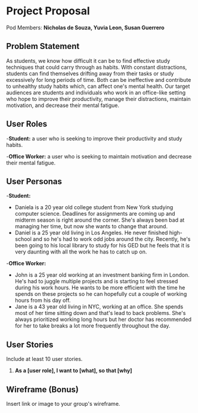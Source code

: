 # Project Proposal

Pod Members: **Nicholas de Souza, Yuvia Leon, Susan Guerrero**

## Problem Statement

As students, we know how difficult it can be to find effective study techniques that could carry through as habits. With constant distractions, students can find themselves drifting away from their tasks or study excessively for long periods of time. Both can be ineffective and contribute to unhealthy study habits which, can affect one's mental health. Our target audiences are students and individuals who work in an office-like setting who hope to improve their productivity, manage their distractions, maintain motivation, and decrease their mental fatigue.

## User Roles

-**Student:** a user who is seeking to improve their productivity and study habits.

-**Office Worker:** a user who is seeking to maintain motivation and decrease their mental fatigue.

## User Personas

-**Student:** 
  - Daniela is a 20 year old college student from New York studying computer science. Deadlines for assignments are coming up and midterm season is right around the corner. She's always been bad at managing her time, but now she wants to change that around.
  - Daniel is a 25 year old living in Los Angeles. He never finished high-school and so he's had to work odd jobs around the city. Recently, he's been going to his local library to study for his GED but he feels that it is very daunting with all the work he has to catch up on. 
  
-**Office Worker:** 
  - John is a 25 year old working at an investment banking firm in London. He's had to juggle multiple projects and is starting to feel stressed during his work hours. He wants to be more efficient with the time he spends on these projects so he can hopefully cut a couple of working hours from his day off.
  - Jane is a 43 year old living in NYC, working at an office. She spends most of her time sitting down and that's lead to back problems. She's always prioritized working long hours but her doctor has recommended for her to take breaks a lot more frequently throughout the day. 

## User Stories

Include at least 10 user stories.

1. **As a [user role], I want to [what], so that [why]**

## Wireframe (Bonus)

Insert link or image to your group's wireframe. 
